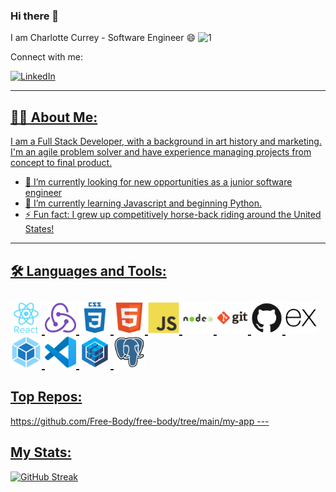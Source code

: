 ### Hi there 👋
I am Charlotte Currey - Software Engineer 😄
![1](https://github.com/charlottecurrey/charlottecurrey/assets/122467377/1e4a2dff-8eb0-497c-bb0d-4dbd081f31c6)

Connect with me:

<a href="https://www.linkedin.com/in/charlotte-currey/"> ![LinkedIn](https://img.shields.io/badge/LinkedIn-0A66C2) 

---
<h2>👨‍💻 About Me:</h2>
I am a Full Stack Developer, with a background in art history and marketing. I'm an agile problem solver and have experience managing projects from concept to final product.

- 🔭  I’m currently looking for new opportunities as a junior software engineer
- 🌱 I’m currently learning Javascript and beginning Python.
- ⚡ Fun fact: I grew up competitively horse-back riding around the United States!
---
<h2>🛠️ Languages and Tools:</h2>

<img src= "https://github.com/devicons/devicon/blob/master/icons/react/react-original-wordmark.svg" width="50" height="50" /> <img src= "https://github.com/devicons/devicon/blob/master/icons/redux/redux-original.svg" width="50" height="50" /> <img src= "https://github.com/devicons/devicon/blob/master/icons/css3/css3-plain-wordmark.svg" width="50" height="50" /> <img src= "https://github.com/devicons/devicon/blob/master/icons/html5/html5-original.svg" width="50" height="50" /> <img src= "https://github.com/devicons/devicon/blob/master/icons/javascript/javascript-original.svg" width="50" height="50" /> <img src= "https://github.com/devicons/devicon/blob/master/icons/nodejs/nodejs-original-wordmark.svg" width="50" height="50" /> <img src= "https://github.com/devicons/devicon/blob/master/icons/git/git-original-wordmark.svg" width="50" height="50" /> <img src= "https://github.com/devicons/devicon/blob/master/icons/github/github-original.svg" width="50" height="50" /> <img src= "https://github.com/devicons/devicon/blob/master/icons/express/express-original.svg" width="50" height="50" /> <img src= "https://github.com/devicons/devicon/blob/master/icons/webpack/webpack-original.svg" width="50" height="50" /> <img src= "https://github.com/devicons/devicon/blob/master/icons/vscode/vscode-original.svg" width="50" height="50" /> <img src= "https://github.com/devicons/devicon/blob/master/icons/sequelize/sequelize-original.svg" width="50" height="50" /> <img src= "https://github.com/devicons/devicon/blob/master/icons/postgresql/postgresql-original.svg" width="50" height="50" />
---
<h2>Top Repos:</h2>
https://github.com/Free-Body/free-body/tree/main/my-app
---

<h2>My Stats: </h2>

[![GitHub Streak](https://streak-stats.demolab.com/?user=charlottecurrey)](https://git.io/streak-stats)
<!--
**charlottecurrey/charlottecurrey** is a ✨ _special_ ✨ repository because its `README.md` (this file) appears on your GitHub profile.

Here are some ideas to get you started:

-->




